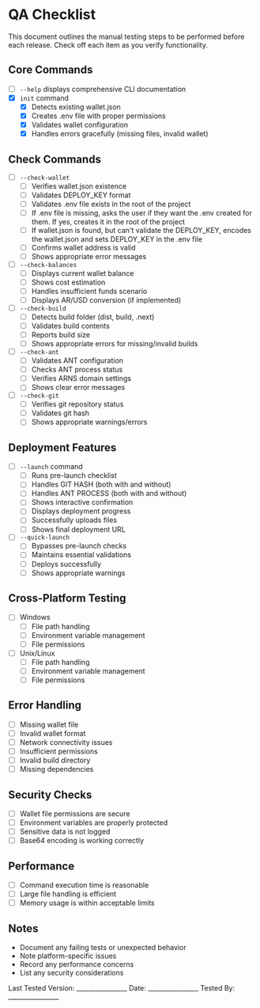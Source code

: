 # QA Checklist

This document outlines the manual testing steps to be performed before each release. Check off each item as you verify functionality.

## Core Commands
- [ ] `--help` displays comprehensive CLI documentation
- [x] `init` command
  - [x] Detects existing wallet.json
  - [x] Creates .env file with proper permissions
  - [x] Validates wallet configuration
  - [x] Handles errors gracefully (missing files, invalid wallet)

## Check Commands
- [ ] `--check-wallet`
  - [ ] Verifies wallet.json existence
  - [ ] Validates DEPLOY_KEY format
  - [ ] Validates .env file exists in the root of the project
  - [ ] If .env file is missing, asks the user if they want the .env created for them. If yes, creates it in the root of the project
  - [ ] If wallet.json is found, but can't validate the DEPLOY_KEY, encodes the wallet.json and sets DEPLOY_KEY in the .env file
  - [ ] Confirms wallet address is valid
  - [ ] Shows appropriate error messages

- [ ] `--check-balances`
  - [ ] Displays current wallet balance
  - [ ] Shows cost estimation
  - [ ] Handles insufficient funds scenario
  - [ ] Displays AR/USD conversion (if implemented)

- [ ] `--check-build`
  - [ ] Detects build folder (dist, build, .next)
  - [ ] Validates build contents
  - [ ] Reports build size
  - [ ] Shows appropriate errors for missing/invalid builds

- [ ] `--check-ant`
  - [ ] Validates ANT configuration
  - [ ] Checks ANT process status
  - [ ] Verifies ARNS domain settings
  - [ ] Shows clear error messages

- [ ] `--check-git`
  - [ ] Verifies git repository status
  - [ ] Validates git hash
  - [ ] Shows appropriate warnings/errors

## Deployment Features
- [ ] `--launch` command
  - [ ] Runs pre-launch checklist
  - [ ] Handles GIT HASH (both with and without)
  - [ ] Handles ANT PROCESS (both with and without)
  - [ ] Shows interactive confirmation
  - [ ] Displays deployment progress
  - [ ] Successfully uploads files
  - [ ] Shows final deployment URL

- [ ] `--quick-launch`
  - [ ] Bypasses pre-launch checks
  - [ ] Maintains essential validations
  - [ ] Deploys successfully
  - [ ] Shows appropriate warnings

## Cross-Platform Testing
- [ ] Windows
  - [ ] File path handling
  - [ ] Environment variable management
  - [ ] File permissions
  
- [ ] Unix/Linux
  - [ ] File path handling
  - [ ] Environment variable management
  - [ ] File permissions

## Error Handling
- [ ] Missing wallet file
- [ ] Invalid wallet format
- [ ] Network connectivity issues
- [ ] Insufficient permissions
- [ ] Invalid build directory
- [ ] Missing dependencies

## Security Checks
- [ ] Wallet file permissions are secure
- [ ] Environment variables are properly protected
- [ ] Sensitive data is not logged
- [ ] Base64 encoding is working correctly

## Performance
- [ ] Command execution time is reasonable
- [ ] Large file handling is efficient
- [ ] Memory usage is within acceptable limits

## Notes
- Document any failing tests or unexpected behavior
- Note platform-specific issues
- Record any performance concerns
- List any security considerations

Last Tested Version: ________________
Date: ________________
Tested By: ________________ 